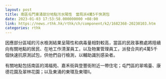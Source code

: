 ```yaml
---
layout: post
title: 南區屯門東涌部分地點污水陽性　當局派4萬5千快測包
date: 2023-01-03 17:53:58.000000000 +08:00
link: https://news.rthk.hk/rthk/ch/component/k2/1682368-20230103.htm
categories: rthk
---
```


因應部分區域的污水檢測結果呈陽性和病毒量相對較高，當區的民政事務處將陸續向有關地點的居民、在地工作清潔員工，以及物業管理員工，派發合共約4萬5千個快速抗原測試包，供他們自行檢測，以輔助識別感染者。

有關地點包括南區的鴻福苑、嘉禾街與登豐街附近一帶住宅；屯門區的翠鳴臺、康德花園及翠林花園；以及東涌的東環及東環II。
